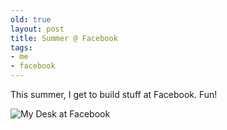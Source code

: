```yaml
---
old: true
layout: post
title: Summer @ Facebook
tags:
- me
- facebook
---
```


This summer, I get to build stuff at Facebook. Fun!

![My Desk at Facebook](/images/my-desk-facebook.jpg)